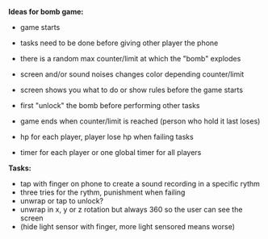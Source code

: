 **Ideas for bomb game:**

- game starts
- tasks need to be done before giving other player the phone
- there is a random max counter/limit at which the "bomb" explodes
- screen and/or sound noises changes color depending counter/limit
- screen shows you what to do or show rules before the game starts
- first "unlock" the bomb before performing other tasks
- game ends when counter/limit is reached (person who hold it last loses)


- hp for each player, player lose hp when failing tasks
- timer for each player or one global timer for all players

**Tasks:**

- tap with finger on phone to create a sound recording in a specific rythm
- three tries for the rythm, punishment when failing
- unwrap or tap to unlock?
- unwrap in x, y or z rotation but always 360 so the user can see the screen
- (hide light sensor with finger, more light sensored means worse)
